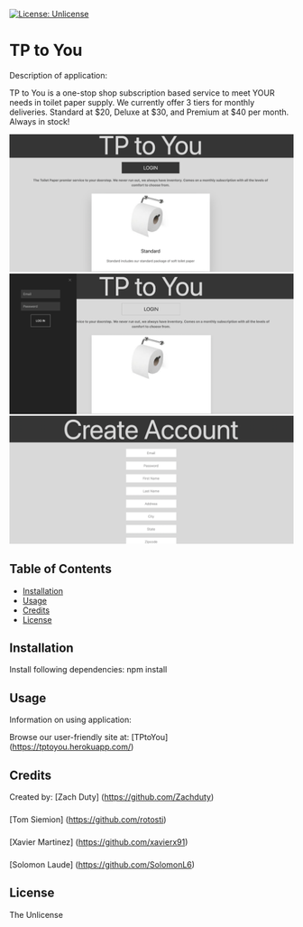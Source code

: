 
  [![License: Unlicense](https://img.shields.io/badge/license-Unlicense-blue.svg)](http://unlicense.org/)

  # TP to You
 
  Description of application:

  TP to You is a one-stop shop subscription based service to meet YOUR needs in toilet paper supply. We currently offer 3 tiers for monthly deliveries. Standard at $20, Deluxe at $30, and Premium at $40 per month. Always in stock!

  ![TPtoYou](./public/images/ss1.png)
  ![TPtoYou](./public/images/ss2.png)
  ![TPtoYou](./public/images/ss3.png)

  ## Table of Contents
  - [Installation](#installation)
  - [Usage](#usage)
  - [Credits](#credits)
  - [License](#license)

  ## Installation

  Install following dependencies: 
  npm install 
 
  ## Usage

  Information on using application: 

  Browse our user-friendly site at: [TPtoYou] (https://tptoyou.herokuapp.com/)
  

  ## Credits

  Created by:
  [Zach Duty] (https://github.com/Zachduty)
  ###
  [Tom Siemion] (https://github.com/rotosti)
  ###
  [Xavier Martinez] (https://github.com/xavierx91)
  ###
  [Solomon Laude] (https://github.com/SolomonL6)
  
  


  ## License

  The Unlicense
  


